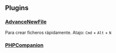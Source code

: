 ## Plugins

### [AdvanceNewFile](https://github.com/skuroda/Sublime-AdvancedNewFile)

Para crear ficheros rápidamente.
Atajo: `Cmd` + `Alt` + `N`

### [PHPCompanion](https://github.com/erichard/SublimePHPCompanion)